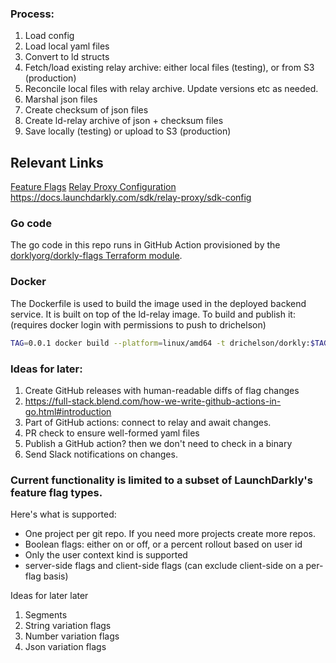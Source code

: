 
### Process:
1. Load config
2. Load local yaml files
3. Convert to ld structs
4. Fetch/load existing relay archive: either local files (testing), or from S3 (production)
5. Reconcile local files with relay archive. Update versions etc as needed.
6. Marshal json files
7. Create checksum of json files
8. Create ld-relay archive of json + checksum files
9. Save locally (testing) or upload to S3 (production)

## Relevant Links
[Feature Flags](https://launchdarkly.com/features/feature-flags/)
[Relay Proxy Configuration](https://docs.launchdarkly.com/sdk/features/relay-proxy-configuration/proxy-mode)
https://docs.launchdarkly.com/sdk/relay-proxy/sdk-config

### Go code
The go code in this repo runs in GitHub Action provisioned by the [dorklyorg/dorkly-flags Terraform module](https://registry.terraform.io/modules/dorklyorg/dorkly-flags/aws/latest).

### Docker
The Dockerfile is used to build the image used in the deployed backend service. It is built on top of the ld-relay image.
To build and publish it: (requires docker login with permissions to push to drichelson)
```bash
TAG=0.0.1 docker build --platform=linux/amd64 -t drichelson/dorkly:$TAG ./docker/ && docker push drichelson/dorkly:$TAG
```

### Ideas for later:
1. Create GitHub releases with human-readable diffs of flag changes
2. https://full-stack.blend.com/how-we-write-github-actions-in-go.html#introduction
2. Part of GitHub actions: connect to relay and await changes.
3. PR check to ensure well-formed yaml files
4. Publish a GitHub action? then we don't need to check in a binary
5. Send Slack notifications on changes.


### Current functionality is limited to a subset of LaunchDarkly's feature flag types.
Here's what is supported:
- One project per git repo. If you need more projects create more repos.
- Boolean flags: either on or off, or a percent rollout based on user id
- Only the user context kind is supported
- server-side flags and client-side flags (can exclude client-side on a per-flag basis)

Ideas for later later
1. Segments
2. String variation flags
3. Number variation flags
4. Json variation flags
